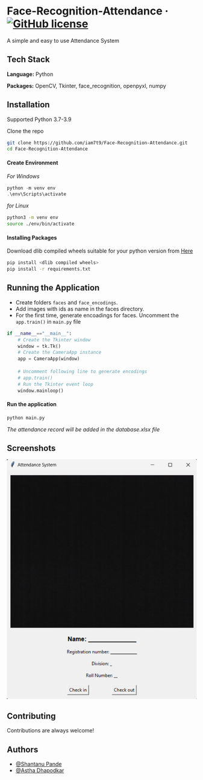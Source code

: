 
# Face-Recognition-Attendance &middot; [![GitHub license](https://img.shields.io/badge/license-MIT-blue.svg)](https://github.com/iam7t9/Face-Recognition-Attendance/blob/main/LICENSE)

A simple and easy to use Attendance System


## Tech Stack

**Language:** Python

**Packages:** OpenCV, Tkinter, face_recognition, openpyxl, numpy



## Installation

Supported Python 3.7-3.9

Clone the repo
```bash
git clone https://github.com/iam7t9/Face-Recognition-Attendance.git
cd Face-Recognition-Attendance
```

#### Create Environment

*For Windows*
```powershell
python -m venv env
.\env\Scripts\activate
```
*for Linux*

```bash
python3 -m venv env
source ./env/bin/activate
```

#### Installing Packages

Download dlib compiled wheels suitable for your python version from [Here](https://github.com/sachadee/Dlib)

```bash
pip install <dlib compiled wheels>
pip install -r requirements.txt
```

## Running the Application

- Create folders `faces` and `face_encodings`.
- Add images with ids as name in the faces directory.
- For the first time, generate encoadings for faces. Uncomment the `app.train()` in `main.py` file

```python
if __name__=="__main__":
    # Create the Tkinter window
    window = tk.Tk()
    # Create the CameraApp instance
    app = CameraApp(window)

    # Uncomment following line to generate encodings 
    # app.train()
    # Run the Tkinter event loop    
    window.mainloop()
```


#### Run the application

```bash
python main.py
```

*The attendance record will be added in the database.xlsx file*
## Screenshots

![App Screenshot](https://github.com/iam7t9/Face-Recognition-Attendance/blob/main/ScreenShots/ui.png?raw=true)


## Contributing

Contributions are always welcome!



## Authors

- [@Shantanu Pande](https://www.github.com/iam7t9)
- [@Astha Dhapodkar](https://github.com/AsthaDhapodkar)
